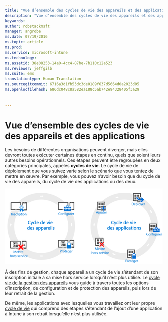 ```yaml
---
title: "Vue d’ensemble des cycles de vie des appareils et des applications | Microsoft Intune"
description: "Vue d’ensemble des cycles de vie des appareils et des applications dans Intune."
keywords: 
author: robstackmsft
manager: angrobe
ms.date: 07/19/2016
ms.topic: article
ms.prod: 
ms.service: microsoft-intune
ms.technology: 
ms.assetid: 38e08253-14a0-4cc4-87be-7b110c12a523
ms.reviewer: jeffgilb
ms.suite: ems
translationtype: Human Translation
ms.sourcegitcommit: 6716a3d1fb53dc3de0189f637d5664d0a2023d05
ms.openlocfilehash: 686dc048c8a582ea188c5ab742e94328405f3a29


---
```


# Vue d’ensemble des cycles de vie des appareils et des applications

Les besoins de différentes organisations peuvent diverger, mais elles devront toutes exécuter certaines étapes en continu, quels que soient leurs autres besoins opérationnels. Ces étapes peuvent être regroupées en deux catégories principales, appelés **cycles de vie**. Le cycle de vie de déploiement que vous suivez varie selon le scénario que vous tentez de mettre en œuvre. Par exemple, vous pouvez n’avoir besoin que du cycle de vie des appareils, du cycle de vie des applications ou des deux.

![Le cycle de vie de la gestion des appareils et des applications](./media/device-app-lifecycle.png "mobile device and app lifecycles")

À des fins de gestion, chaque appareil a un cycle de vie s’étendant de son inscription initiale à sa mise hors service lorsqu’il n’est plus utilisé. Le [cycle vie de la gestion des appareils](overview-of-device-lifecycle-in-microsoft-intune.md) vous guide à travers toutes les options d’inscription, de configuration et de protection des appareils, puis lors de leur retrait de la gestion.

De même, les applications avec lesquelles vous travaillez ont leur propre [cycle de vie](overview-of-app-lifecycle-in-microsoft-intune.md) qui comprend des étapes s’étendant de l’ajout d’une application à Intune à son retrait lorsqu’elle n’est plus utilisée.



<!--HONumber=Jul16_HO4-->


